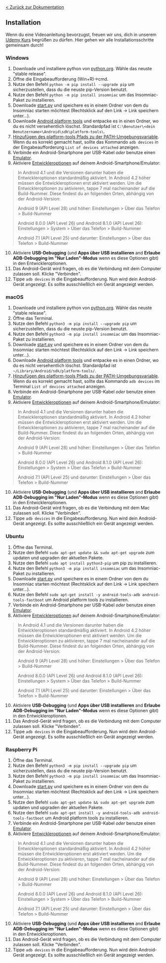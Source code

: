 [< Zurück zur Dokumentation](/#/de/)

## Installation
Wenn du eine Videoanleitung bevorzugst, freuen wir uns, dich in unserem [Udemy Kurs](https://insomniac-bot.com/udemy_course/) begrüßen zu dürfen. Hier gehen wir alle Installationsschritte gemeinsam durch!

### Windows
1. Downloade und installiere python von [python.org](https://www.python.org/downloads/windows/). Wähle das neuste "stable release".
2. Öffne die Eingabeaufforderung (Win+R)->cmd.
3. Nutze den Befehl `python -m pip install --upgrade pip` um sicherzustellen, dass du die neuste pip-Version benutzt.
4. Nutze den Befehl `python -m pip install insomniac` um das Insomniac-Paket zu installieren.
5. Downloade [start.py](https://raw.githubusercontent.com/alexal1/Insomniac/master/start.py) und speichere es in einem Ordner von dem du Insomniac starten möchtest (Rechtsklick auf den Link -> Link speichern unter...).
6. Downloade [Android platform tools](https://developer.android.com/studio/releases/platform-tools) und entpacke es in einen Ordner, wo du es nicht versehentlich löschst. Standardpfad ist `C:\Benutzer\<dein Benutzername>\Android\sdk\platform-tools\`.
7. [Hinzufügen des platform-tools Pfads zu der PATH-Umgebungsvariable](https://github.com/alexal1/Insomniac/wiki/Adding-platform-tools-to-the-PATH-environment-variable). Wenn du es korrekt gemacht hast, sollte das Kommando `adb devices` in der Eingabeaufforderung `List of devices attached` anzeigen.
8. Verbinde ein Android-Smartphone per USB-Kabel _oder_ benutze einen [Emulator](https://www.patreon.com/posts/how-to-install-43543116).
9. Aktiviere [Entwickleroptionen](https://developer.android.com/studio/debug/dev-options#enable) auf deinem Android-Smartphone/Emulator:
>In Android 4.1 und die Versionen darunter haben die Entwickleroptionen standardmäßig aktiviert. In Android 4.2 höher müssen die Entwickleroptionen erst aktiviert werden. Um die Entwickleroptionen zu aktivieren, tappe 7 mal nacheinander auf die Build-Nummer. Diese findest du an folgenden Orten, abhängig von der Android-Version:
>
> Android 9 (API Level 28) und höher: Einstellungen > Über das Telefon > Build-Nummer
>
> Android 8.0.0 (API Level 26) und Android 8.1.0 (API Level 26): Einstellungen > System > Über das Telefon > Build-Nummer
>
> Android 7.1 (API Level 25) und darunter: Einstellungen > Über das Telefon > Build-Nummer
10. Aktiviere **USB-Debugging** (und **Apps über USB installieren** and **Erlaube ADB-Debugging im "Nur Laden"-Modus** wenn es diese Optionen gibt) in den Entwickleroptionen.
11. Das Android-Gerät wird fragen, ob es die Verbindung mit dem Computer zulassen soll. Klicke "Verbinden".
12. Tippe `adb devices` in die Eingabeaufforderung. Nun wird dein Android-Gerät angezeigt. Es sollte ausschließlich ein Gerät angezeigt werden.

### macOS
1. Downloade und installiere python von [python.org](https://www.python.org/downloads/mac-osx/). Wähle das neuste "stable release".
2. Öffne das Terminal.
3. Nutze den Befehl `python3 -m pip install --upgrade pip` um sicherzustellen, dass du die neuste pip-Version benutzt.
4. Nutze den Befehl `python3 -m pip install insomniac` um das Insomniac-Paket zu installieren.
5. Downloade [start.py](https://raw.githubusercontent.com/alexal1/Insomniac/master/start.py) und speichere es in einem Ordner von dem du Insomniac starten möchtest (Rechtsklick auf den Link -> Link speichern unter...).
6. Downloade [Android platform tools](https://developer.android.com/studio/releases/platform-tools) und entpacke es in einen Ordner, wo du es nicht versehentlich löschst. Standardpfad ist `~/Library/Android/sdk/platform-tools/`.
7. [Hinzufügen des platform-tools Pfads zu der PATH-Umgebungsvariable](https://github.com/alexal1/Insomniac/wiki/Adding-platform-tools-to-the-PATH-environment-variable). Wenn du es korrekt gemacht hast, sollte das Kommando `adb devices` im Terminal `List of devices attached` anzeigen.
8. Verbinde ein Android-Smartphone per USB-Kabel _oder_ benutze einen [Emulator](https://www.patreon.com/posts/how-to-install-43485861).
9. Aktiviere [Entwickleroptionen](https://developer.android.com/studio/debug/dev-options#enable) auf deinem Android-Smartphone/Emulator:
>In Android 4.1 und die Versionen darunter haben die Entwickleroptionen standardmäßig aktiviert. In Android 4.2 höher müssen die Entwickleroptionen erst aktiviert werden. Um die Entwickleroptionen zu aktivieren, tappe 7 mal nacheinander auf die Build-Nummer. Diese findest du an folgenden Orten, abhängig von der Android-Version:
>
> Android 9 (API Level 28) und höher: Einstellungen > Über das Telefon > Build-Nummer
>
> Android 8.0.0 (API Level 26) und Android 8.1.0 (API Level 26): Einstellungen > System > Über das Telefon > Build-Nummer
>
> Android 7.1 (API Level 25) und darunter: Einstellungen > Über das Telefon > Build-Nummer
10. Aktiviere **USB-Debugging** (und **Apps über USB installieren** and **Erlaube ADB-Debugging im "Nur Laden"-Modus** wenn es diese Optionen gibt) in den Entwickleroptionen.
11. Das Android-Gerät wird fragen, ob es die Verbindung mit dem Mac zulassen soll. Klicke "Verbinden".
12. Tippe `adb devices` in die Eingabeaufforderung. Nun wird dein Android-Gerät angezeigt. Es sollte ausschließlich ein Gerät angezeigt werden.

### Ubuntu
1. Öffne das Terminal.
2. Nutze den Befehl `sudo apt-get update && sudo apt-get upgrade` zum updaten und upgraden der aktuellen Pakete.
3. Nutze den Befehl `sudo apt install python3-pip` um pip zu installieren.
4. Nutze den Befehl `python3 -m pip install insomniac` um das Insomniac-Paket zu installieren.
5. Downloade [start.py](https://raw.githubusercontent.com/alexal1/Insomniac/master/start.py) und speichere es in einem Ordner von dem du Insomniac starten möchtest (Rechtsklick auf den Link -> Link speichern unter...).
6. Nutze den Befehl `sudo apt-get install -y android-tools-adb android-tools-fastboot` um Android platform tools zu installieren.
7. Verbinde ein Android-Smartphone per USB-Kabel _oder_ benutze einen [Emulator](https://www.patreon.com/posts/how-to-install-43485861).
8. Aktiviere [Entwickleroptionen](https://developer.android.com/studio/debug/dev-options#enable) auf deinem Android-Smartphone/Emulator:
>In Android 4.1 und die Versionen darunter haben die Entwickleroptionen standardmäßig aktiviert. In Android 4.2 höher müssen die Entwickleroptionen erst aktiviert werden. Um die Entwickleroptionen zu aktivieren, tappe 7 mal nacheinander auf die Build-Nummer. Diese findest du an folgenden Orten, abhängig von der Android-Version:
>
> Android 9 (API Level 28) und höher: Einstellungen > Über das Telefon > Build-Nummer
>
> Android 8.0.0 (API Level 26) und Android 8.1.0 (API Level 26): Einstellungen > System > Über das Telefon > Build-Nummer
>
> Android 7.1 (API Level 25) und darunter: Einstellungen > Über das Telefon > Build-Nummer
10. Aktiviere **USB-Debugging** (und **Apps über USB installieren** and **Erlaube ADB-Debugging im "Nur Laden"-Modus** wenn es diese Optionen gibt) in den Entwickleroptionen.
11. Das Android-Gerät wird fragen, ob es die Verbindung mit dem Computer zulassen soll. Klicke "Verbinden".
12. Tippe `adb devices` in die Eingabeaufforderung. Nun wird dein Android-Gerät angezeigt. Es sollte ausschließlich ein Gerät angezeigt werden.

### Raspberry Pi
1. Öffne das Terminal.
2. Nutze den Befehl `python3 -m pip install --upgrade pip` um sicherzustellen, dass du die neuste pip-Version benutzt.
3. Nutze den Befehl `python3 -m pip install insomniac` um das Insomniac-Paket zu installieren.
4. Downloade [start.py](https://raw.githubusercontent.com/alexal1/Insomniac/master/start.py) und speichere es in einem Ordner von dem du Insomniac starten möchtest (Rechtsklick auf den Link -> Link speichern unter...).
5. Nutze den Befehl `sudo apt-get update && sudo apt-get upgrade` zum updaten und upgraden der aktuellen Pakete.
6. Nutze den Befehl `sudo apt-get install -y android-tools-adb android-tools-fastboot` um Android platform tools zu installieren.
7. Verbinde ein Android-Smartphone per USB-Kabel _oder_ benutze einen [Emulator](https://www.patreon.com/posts/how-to-install-43485861).
8. Aktiviere [Entwickleroptionen](https://developer.android.com/studio/debug/dev-options#enable) auf deinem Android-Smartphone/Emulator:
>In Android 4.1 und die Versionen darunter haben die Entwickleroptionen standardmäßig aktiviert. In Android 4.2 höher müssen die Entwickleroptionen erst aktiviert werden. Um die Entwickleroptionen zu aktivieren, tappe 7 mal nacheinander auf die Build-Nummer. Diese findest du an folgenden Orten, abhängig von der Android-Version:
>
> Android 9 (API Level 28) und höher: Einstellungen > Über das Telefon > Build-Nummer
>
> Android 8.0.0 (API Level 26) und Android 8.1.0 (API Level 26): Einstellungen > System > Über das Telefon > Build-Nummer
>
> Android 7.1 (API Level 25) und darunter: Einstellungen > Über das Telefon > Build-Nummer
10. Aktiviere **USB-Debugging** (und **Apps über USB installieren** and **Erlaube ADB-Debugging im "Nur Laden"-Modus** wenn es diese Optionen gibt) in den Entwickleroptionen.
11. Das Android-Gerät wird fragen, ob es die Verbindung mit dem Computer zulassen soll. Klicke "Verbinden".
12. Tippe `adb devices` in die Eingabeaufforderung. Nun wird dein Android-Gerät angezeigt. Es sollte ausschließlich ein Gerät angezeigt werden.
